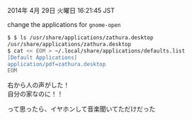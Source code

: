 2014年  4月 29日 火曜日 16:21:45 JST

change the applications for `gnome-open`

```bash
$ $ ls /usr/share/applications/zathura.desktop
/usr/share/applications/zathura.desktop
$ cat << EOM > ~/.local/share/applications/defaults.list
[Default Applications]
application/pdf=zathura.desktop
EOM
```

右から人の声がした！  
自分の家なのに！！

って思ったら、イヤホンして音楽聞いてただけだった

